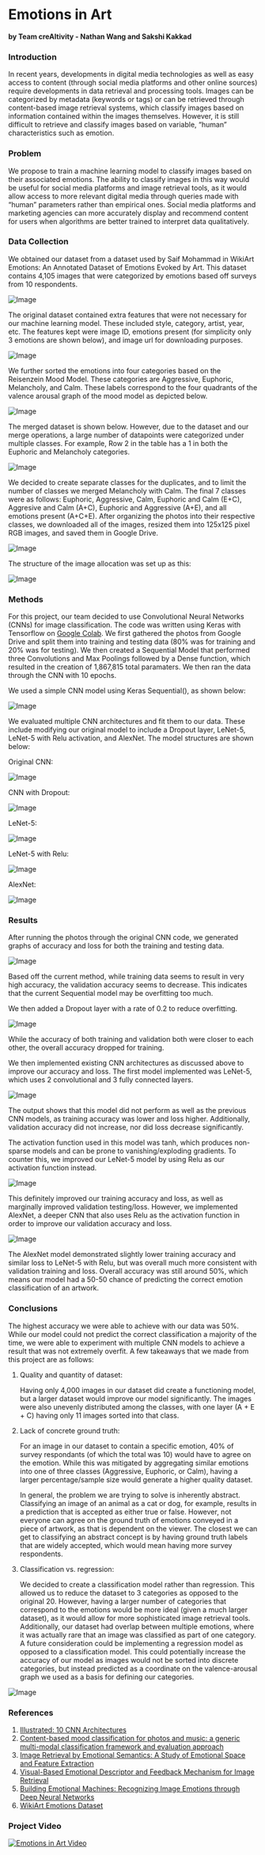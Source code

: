 # Emotions in Art
**by Team creAItivity - Nathan Wang and Sakshi Kakkad**

### Introduction
In recent years, developments in digital media technologies as well as easy access to content (through social media platforms and other online sources) require developments in data retrieval and processing tools. Images can be categorized by metadata (keywords or tags) or can be retrieved through content-based image retrieval systems, which classify images based on information contained within the images themselves. However, it is still difficult to retrieve and classify images based on variable, “human” characteristics such as emotion.  

### Problem
We propose to train a machine learning model to classify images based on their associated emotions. The ability to classify images in this way would be useful for social media platforms and image retrieval tools, as it would allow access to more relevant digital media through queries made with “human” parameters rather than empirical ones. Social media platforms and marketing agencies can more accurately display and recommend content for users when algorithms are better trained to interpret data qualitatively.  

### Data Collection
We obtained our dataset from a dataset used by Saif Mohammad in WikiArt Emotions: An Annotated Dataset of Emotions Evoked by Art. This dataset contains 4,105 images that were categorized by emotions based off surveys from 10 respondents. 

![Image](infographic.jpg)

The original dataset contained extra features that were not necessary for our machine learning model. These included style, category, artist, year, etc. The features kept were image ID, emotions present (for simplicity only 3 emotions are shown below), and image url for downloading purposes.

![Image](original_data.png)

We further sorted the emotions into four categories based on the Reisenzein Mood Model. These categories are Aggressive, Euphoric, Melancholy, and Calm. These labels correspond to the four quadrants of the valence arousal graph of the mood model as depicted below.

![Image](OriginalReisenzeinModel.png)

The merged dataset is shown below. However, due to the dataset and our merge operations, a large number of datapoints were categorized under multiple classes. For example, Row 2 in the table has a 1 in both the Euphoric and Melancholy categories.

![Image](data_sorted1.png)

We decided to create separate classes for the duplicates, and to limit the number of classes we merged Melancholy with Calm. The final 7 classes were as follows: Euphoric, Aggressive, Calm, Euphoric and Calm (E+C), Aggresive and Calm (A+C), Euphoric and Aggressive (A+E), and all emotions present (A+C+E). After organizing the photos into their respective classes, we downloaded all of the images, resized them into 125x125 pixel RGB images, and saved them in Google Drive. 

![Image](data_sorted2.png)

The structure of the image allocation was set up as this:

![Image](PhotoStructure.JPG)

### Methods
For this project, our team decided to use Convolutional Neural Networks (CNNs) for image classification. The code was written using Keras with Tensorflow on [Google Colab](https://colab.research.google.com/drive/1RVi2QEySIPyt_gGwJScBd_CXnIL-ghts?usp=sharing). We first gathered the photos from Google Drive and split them into training and testing data (80% was for training and 20% was for testing). We then created a Sequential Model that performed three Convolutions and Max Poolings followed by a Dense function, which resulted in the creation of 1,867,815 total paramaters. We then ran the data through the CNN with 10 epochs.

We used a simple CNN model using Keras Sequential(), as shown below:

![Image](CNN_1.JPG)

We evaluated multiple CNN architectures and fit them to our data. These include modifying our original model to include a Dropout layer, LeNet-5, LeNet-5 with Relu activation, and AlexNet. The model structures are shown below:

Original CNN:

![Image](cnn_summary.png)


CNN with Dropout:

![Image](dropout_summary.png)

LeNet-5:

![Image](lenet_summary.png)


LeNet-5 with Relu:

![Image](lenet_relu_summary.png)


AlexNet:

![Image](alexnet_summary.png)




### Results
After running the photos through the original CNN code, we generated graphs of accuracy and loss for both the training and testing data.

![Image](CNN_Output.JPG)

Based off the current method, while training data seems to result in very high accuracy, the validation accuracy seems to decrease. This indicates that the current Sequential model may be overfitting too much.

We then added a Dropout layer with a rate of 0.2 to reduce overfitting.

![Image](CNN_Dropout.JPG)

While the accuracy of both training and validation both were closer to each other, the overall accuracy dropped for training.

We then implemented existing CNN architectures as discussed above to improve our accuracy and loss. The first model implemented was LeNet-5, which uses 2 convolutional and 3 fully connected layers.

![Image](LeNet_results.png)

The output shows that this model did not perform as well as the previous CNN models, as training accuracy was lower and loss higher. Additionally, validation accuracy did not increase, nor did loss decrease significantly.

The activation function used in this model was tanh, which produces non-sparse models and can be prone to vanishing/exploding gradients. To counter this, we improved our LeNet-5 model by using Relu as our activation function instead.

![Image](LeNetRelu_results.png)

This definitely improved our training accuracy and loss, as well as marginally improved validation testing/loss. However, we implemented AlexNet, a deeper CNN that also uses Relu as the activation function in order to improve our validation accuracy and loss.

![Image](AlexNet_results.png)

The AlexNet model demonstrated slightly lower training accuracy and similar loss to LeNet-5 with Relu, but was overall much more consistent with validation training and loss. Overall accuracy was still around 50%, which means our model had a 50-50 chance of predicting the correct emotion classification of an artwork.



### Conclusions

The highest accuracy we were able to achieve with our data was 50%. While our model could not predict the correct classification a majority of the time, we were able to experiment with multiple CNN models to achieve a result that was not extremely overfit. A few takeaways that we made from this project are as follows:

1. Quality and quantity of dataset:

   Having only 4,000 images in our dataset did create a functioning model, but a larger dataset would improve our model significantly. The images were also unevenly distributed    among the classes, with one layer (A + E + C) having only 11 images sorted into that class.

2. Lack of concrete ground truth:

   For an image in our dataset to contain a specific emotion, 40% of survey respondants (of which the total was 10) would have to agree on the emotion. While this was mitigated    by aggregating similar emotions into one of three classes (Aggressive, Euphoric, or Calm), having a larger percentage/sample size would generate a higher quality dataset.
  
   In general, the problem we are trying to solve is inherently abstract. Classifying an image of an animal as a cat or dog, for example, results in a prediction that is            accepted as either true or false. However, not everyone can agree on the ground truth of emotions conveyed in a piece of artwork, as that is dependent on the viewer. The        closest we can get to classifying an abstract concept is by having ground truth labels that are widely accepted, which would mean having more survey respondents.

3. Classification vs. regression:

   We decided to create a classification model rather than regression. This allowed us to reduce the dataset to 3 categories as opposed to the original 20. However, having a        larger number of categories that correspond to the emotions would be more ideal (given a much larger dataset), as it would allow for more sophisticated image retrieval          tools. Additionally, our dataset had overlap between multiple emotions, where it was actually rare that an image was classified as part of one category. A future                consideration could be implementing a regression model as opposed to a classification model. This could potentially increase the accuracy of our model as images would not be    sorted into discrete categories, but instead predicted as a coordinate on the valence-arousal graph we used as a basis for defining our categories.
  
![Image](OriginalReisenzeinModel.png)


### References
1. [Illustrated: 10 CNN Architectures](https://towardsdatascience.com/illustrated-10-cnn-architectures-95d78ace614d)
2. [Content-based mood classification for photos and music: a generic multi-modal classification framework and evaluation approach](https://dl.acm.org/doi/abs/10.1145/1460096.1460114)
3. [Image Retrieval by Emotional Semantics: A Study of Emotional Space and Feature Extraction](https://ieeexplore.ieee.org/document/4274431)
4. [Visual-Based Emotional Descriptor and Feedback Mechanism for Image Retrieval](https://www.semanticscholar.org/paper/Visual-Based-Emotional-Descriptor-and-Feedback-for-Yoo/1c53645d05e5b5bce6ca87fbe4f20c3397bc1f27)
5. [Building Emotional Machines: Recognizing Image Emotions through Deep Neural Networks](https://arxiv.org/pdf/1705.07543.pdf)
6. [WikiArt Emotions Dataset](http://saifmohammad.com/WebPages/wikiartemotions.html)

### Project Video

[![Emotions in Art Video](video.jpg)](https://vimeo.com/653916819)
